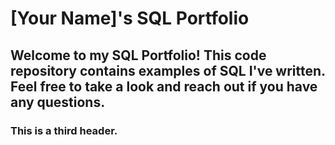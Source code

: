 # [Your Name]'s SQL Portfolio

## Welcome to my SQL Portfolio! This code repository contains examples of SQL I've written.  Feel free to take a look and reach out if you have any questions.

### This is a third header.
